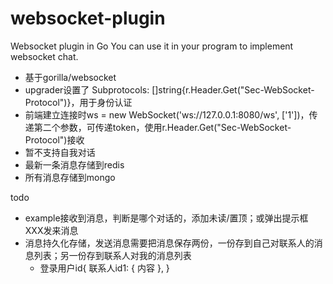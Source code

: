 # websocket-plugin
Websocket plugin in Go
You can use it in your program to implement websocket chat.

- 基于gorilla/websocket
- upgrader设置了 Subprotocols: []string{r.Header.Get("Sec-WebSocket-Protocol")}，用于身份认证
- 前端建立连接时ws = new WebSocket('ws://127.0.0.1:8080/ws', ['1'])，传递第二个参数，可传递token，使用r.Header.Get("Sec-WebSocket-Protocol")接收
- 暂不支持自我对话
- 最新一条消息存储到redis
- 所有消息存储到mongo

todo
- example接收到消息，判断是哪个对话的，添加未读/置顶；或弹出提示框XXX发来消息
- 消息持久化存储，发送消息需要把消息保存两份，一份存到自己对联系人的消息列表；另一份存到联系人对我的消息列表
    - 登录用户id{
        联系人id1: {
            内容
        },
    }
